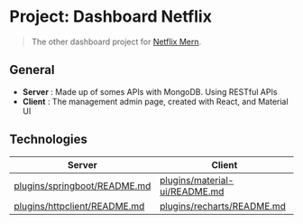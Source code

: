 # Project: Dashboard Netflix
> The other dashboard project for [Netflix Mern](https://github.com/Nguyenle23/netflix-mern).

## General ##

- **Server** : Made up of somes APIs with MongoDB. Using RESTful APIs
- **Client** : The management admin page, created with React, and Material UI

## Technologies ##

| Server | Client |
| ------ | ------ |
| [plugins/springboot/README.md](https://github.com/spring-projects/spring-boot)  | [plugins/material-ui/README.md](https://github.com/mui-org/materialui/blob/next/README.md) |
| [plugins/httpclient/README.md](https://github.com/apache/httpcomponents-client) | [plugins/recharts/README.md](https://github.com/recharts/recharts/blob/master/README.md) |


